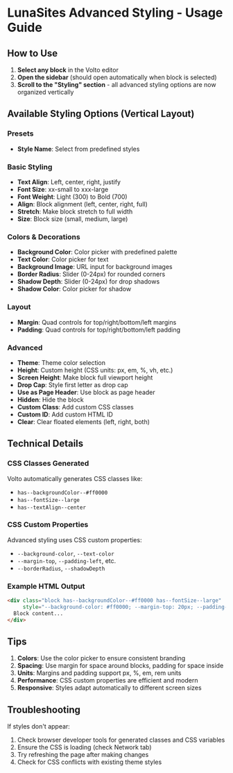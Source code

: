 # LunaSites Advanced Styling - Usage Guide

## How to Use

1. **Select any block** in the Volto editor
2. **Open the sidebar** (should open automatically when block is selected)
3. **Scroll to the "Styling" section** - all advanced styling options are now organized vertically

## Available Styling Options (Vertical Layout)

### Presets
- **Style Name**: Select from predefined styles

### Basic Styling
- **Text Align**: Left, center, right, justify
- **Font Size**: xx-small to xxx-large
- **Font Weight**: Light (300) to Bold (700)
- **Align**: Block alignment (left, center, right, full)
- **Stretch**: Make block stretch to full width
- **Size**: Block size (small, medium, large)

### Colors & Decorations
- **Background Color**: Color picker with predefined palette
- **Text Color**: Color picker for text
- **Background Image**: URL input for background images
- **Border Radius**: Slider (0-24px) for rounded corners
- **Shadow Depth**: Slider (0-24px) for drop shadows
- **Shadow Color**: Color picker for shadow

### Layout
- **Margin**: Quad controls for top/right/bottom/left margins
- **Padding**: Quad controls for top/right/bottom/left padding

### Advanced
- **Theme**: Theme color selection
- **Height**: Custom height (CSS units: px, em, %, vh, etc.)
- **Screen Height**: Make block full viewport height
- **Drop Cap**: Style first letter as drop cap
- **Use as Page Header**: Use block as page header
- **Hidden**: Hide the block
- **Custom Class**: Add custom CSS classes
- **Custom ID**: Add custom HTML ID
- **Clear**: Clear floated elements (left, right, both)

## Technical Details

### CSS Classes Generated
Volto automatically generates CSS classes like:
- `has--backgroundColor--#ff0000`
- `has--fontSize--large`
- `has--textAlign--center`

### CSS Custom Properties
Advanced styling uses CSS custom properties:
- `--background-color`, `--text-color`
- `--margin-top`, `--padding-left`, etc.
- `--borderRadius`, `--shadowDepth`

### Example HTML Output
```html
<div class="block has--backgroundColor--#ff0000 has--fontSize--large" 
     style="--background-color: #ff0000; --margin-top: 20px; --padding-left: 15px;">
  Block content...
</div>
```

## Tips

1. **Colors**: Use the color picker to ensure consistent branding
2. **Spacing**: Use margin for space around blocks, padding for space inside
3. **Units**: Margins and padding support px, %, em, rem units
4. **Performance**: CSS custom properties are efficient and modern
5. **Responsive**: Styles adapt automatically to different screen sizes

## Troubleshooting

If styles don't appear:
1. Check browser developer tools for generated classes and CSS variables
2. Ensure the CSS is loading (check Network tab)
3. Try refreshing the page after making changes
4. Check for CSS conflicts with existing theme styles